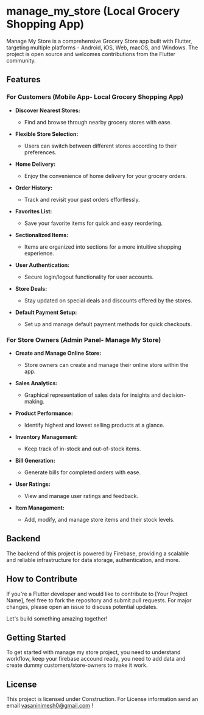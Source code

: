 # manage_my_store (Local Grocery Shopping App)

Manage My Store is a comprehensive Grocery Store app built with Flutter, targeting multiple platforms - Android, iOS, Web, macOS, and Windows. The project is open source and welcomes contributions from the Flutter community.

## Features

### For Customers (Mobile App-  Local Grocery Shopping App)

- **Discover Nearest Stores:**
  - Find and browse through nearby grocery stores with ease.

- **Flexible Store Selection:**
  - Users can switch between different stores according to their preferences.

- **Home Delivery:**
  - Enjoy the convenience of home delivery for your grocery orders.

- **Order History:**
  - Track and revisit your past orders effortlessly.

- **Favorites List:**
  - Save your favorite items for quick and easy reordering.

- **Sectionalized Items:**
  - Items are organized into sections for a more intuitive shopping experience.

- **User Authentication:**
  - Secure login/logout functionality for user accounts.

- **Store Deals:**
  - Stay updated on special deals and discounts offered by the stores.

- **Default Payment Setup:**
  - Set up and manage default payment methods for quick checkouts.

### For Store Owners (Admin Panel- Manage My Store)

- **Create and Manage Online Store:**
  - Store owners can create and manage their online store within the app.

- **Sales Analytics:**
  - Graphical representation of sales data for insights and decision-making.

- **Product Performance:**
  - Identify highest and lowest selling products at a glance.

- **Inventory Management:**
  - Keep track of in-stock and out-of-stock items.

- **Bill Generation:**
  - Generate bills for completed orders with ease.

- **User Ratings:**
  - View and manage user ratings and feedback.

- **Item Management:**
  - Add, modify, and manage store items and their stock levels.

## Backend

The backend of this project is powered by Firebase, providing a scalable and reliable infrastructure for data storage, authentication, and more.

## How to Contribute

If you're a Flutter developer and would like to contribute to [Your Project Name], feel free to fork the repository and submit pull requests. For major changes, please open an issue to discuss potential updates.

Let's build something amazing together!

## Getting Started

To get started with manage my store project, you need to understand workflow, keep your firebase accound ready, you need to add data and create dummy customers/store-owners to make it work.

## License

This project is licensed under Construction. For License information send an email vasaninimesh0@gmail.com !
